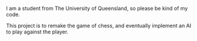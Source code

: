 I am a student from The University of Queensland, so please be kind of my code.

This project is to remake the game of chess, and eventually implement an AI to play against the player.

